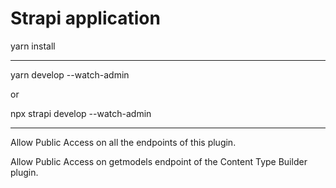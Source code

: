 # Strapi application

yarn install

------

yarn develop --watch-admin 

or
 
 npx strapi develop --watch-admin

-----

Allow Public Access on all the endpoints of this plugin.

Allow Public Access on getmodels endpoint of the Content Type Builder plugin.
